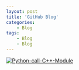 ```yaml
---
layout: post
title: 'GitHub Blog'
categories:
    - Blog
tags:
    - Blog
    - Blog
---
```



[![Python-call-C++-Module](http://blog-fungenomics-com.qiniudn.com/st.post.2015-04-03-Python-call-Cpp-Module.png)](http://blog-fungenomics-com.qiniudn.com/st.post.2015-04-03-Python-call-Cpp-Module.png)


